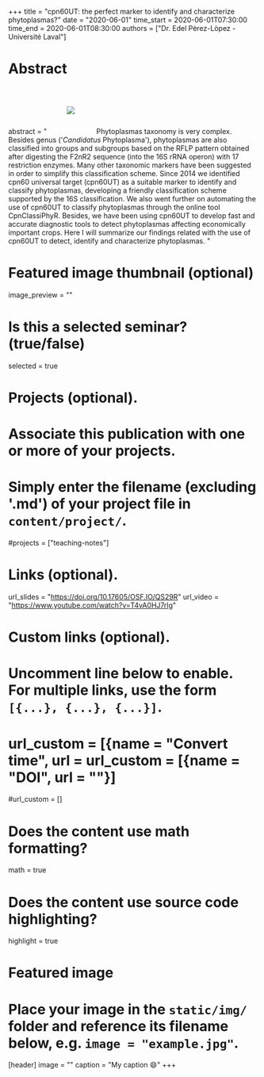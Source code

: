 +++
title = "cpn60UT: the perfect marker to identify and characterize phytoplasmas?"
date = "2020-06-01"
time_start = 2020-06-01T07:30:00
time_end = 2020-06-01T08:30:00
authors = ["Dr. Edel Pèrez-Lòpez - Université Laval"]

# Abstract
abstract = "<img src = '/img/seminars/edel-lopez.png'  style = 'padding:40px'> Phytoplasmas taxonomy is very complex. Besides genus ('_Candidatus_ Phytoplasma'), phytoplasmas are also classified into groups and subgroups based on the RFLP pattern obtained after digesting the F2nR2 sequence (into the 16S rRNA operon) with 17 restriction enzymes. Many other taxonomic markers have been suggested in order to simplify this classification scheme. Since 2014 we identified cpn60 universal target (cpn60UT) as a suitable marker to identify and classify phytoplasmas, developing a friendly classification scheme supported by the 16S classification.  We also went further on automating the use of cpn60UT to classify phytoplasmas through the online tool CpnClassiPhyR. Besides, we have been using cpn60UT to develop fast and accurate diagnostic tools to detect phytoplasmas affecting economically important crops. Here I will summarize our findings related with the use of cpn60UT to detect, identify and characterize phytoplasmas. "

# Featured image thumbnail (optional)
image_preview = ""

# Is this a selected seminar? (true/false)
selected = true

# Projects (optional).
#   Associate this publication with one or more of your projects.
#   Simply enter the filename (excluding '.md') of your project file in `content/project/`.
#projects = ["teaching-notes"]

# Links (optional).
url_slides = "https://doi.org/10.17605/OSF.IO/QS29R"
url_video = "https://www.youtube.com/watch?v=T4vA0HJ7rlg"

# Custom links (optional).
#   Uncomment line below to enable. For multiple links, use the form `[{...}, {...}, {...}]`.

# url_custom = [{name = "Convert time", url = url_custom = [{name = "DOI", url = ""}]
#url_custom = []

# Does the content use math formatting?
math = true

# Does the content use source code highlighting?
highlight = true

# Featured image
# Place your image in the `static/img/` folder and reference its filename below, e.g. `image = "example.jpg"`.
[header]
image = ""
caption = "My caption :smile:"
+++
